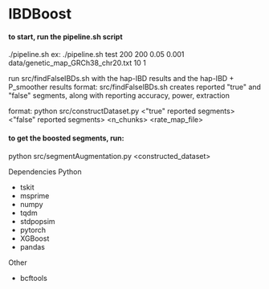 # IBDBoost

#### to start, run the pipeline.sh script

./pipeline.sh <desired name stem> <AFR population size> <EUR population size> <maf frequency cutoff> <genotyping error> <genetic map> <nCPUs for ground truth extraction> <random seed>
ex: ./pipeline.sh test 200 200 0.05 0.001 data/genetic_map_GRCh38_chr20.txt 10 1

run src/findFalseIBDs.sh with the hap-IBD results and the hap-IBD + P_smoother results
format: src/findFalseIBDs.sh <reported output> <ground truth segments> <centimorgan cutoff> <threshold for falseness>
creates reported "true" and "false" segments, along with reporting accuracy, power, extraction

format: python src/constructDataset.py <unsmoothed vcf> <smoothed vcf> <ground truth segments> <"true" reported segments> <"false" reported segments> <n_chunks> <rate_map_file>  <output file name>

#### to get the boosted segments, run:
python src/segmentAugmentation.py <constructed_dataset>


Dependencies
Python
- tskit
- msprime
- numpy
- tqdm
- stdpopsim
- pytorch
- XGBoost
- pandas

Other
- bcftools



